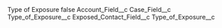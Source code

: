 <?xml version="1.0" encoding="UTF-8"?>
<CustomMetadata xmlns="http://soap.sforce.com/2006/04/metadata" xmlns:xsi="http://www.w3.org/2001/XMLSchema-instance" xmlns:xsd="http://www.w3.org/2001/XMLSchema">
    <label>Type of Exposure</label>
    <protected>false</protected>
    <values>
        <field>Account_Field__c</field>
        <value xsi:nil="true"/>
    </values>
    <values>
        <field>Case_Field__c</field>
        <value xsi:type="xsd:string">Type_of_Exposure__c</value>
    </values>
    <values>
        <field>Exposed_Contact_Field__c</field>
        <value xsi:type="xsd:string">Type_of_Exposure__c</value>
    </values>
</CustomMetadata>
